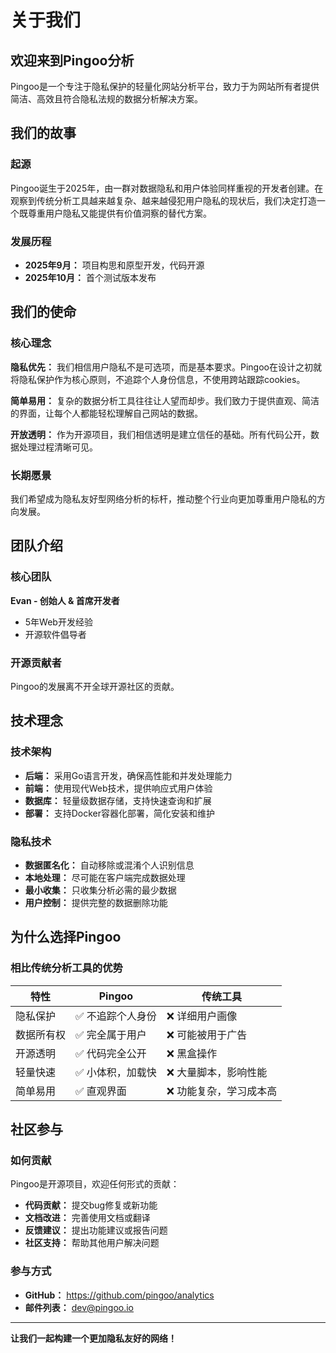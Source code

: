 # 关于我们

## 欢迎来到Pingoo分析

Pingoo是一个专注于隐私保护的轻量化网站分析平台，致力于为网站所有者提供简洁、高效且符合隐私法规的数据分析解决方案。

## 我们的故事

### 起源

Pingoo诞生于2025年，由一群对数据隐私和用户体验同样重视的开发者创建。在观察到传统分析工具越来越复杂、越来越侵犯用户隐私的现状后，我们决定打造一个既尊重用户隐私又能提供有价值洞察的替代方案。

### 发展历程

- **2025年9月：** 项目构思和原型开发，代码开源
- **2025年10月：** 首个测试版本发布

## 我们的使命

### 核心理念

**隐私优先：** 我们相信用户隐私不是可选项，而是基本要求。Pingoo在设计之初就将隐私保护作为核心原则，不追踪个人身份信息，不使用跨站跟踪cookies。

**简单易用：** 复杂的数据分析工具往往让人望而却步。我们致力于提供直观、简洁的界面，让每个人都能轻松理解自己网站的数据。

**开放透明：** 作为开源项目，我们相信透明是建立信任的基础。所有代码公开，数据处理过程清晰可见。

### 长期愿景

我们希望成为隐私友好型网络分析的标杆，推动整个行业向更加尊重用户隐私的方向发展。

## 团队介绍

### 核心团队

**Evan - 创始人 & 首席开发者**
- 5年Web开发经验
- 开源软件倡导者

### 开源贡献者

Pingoo的发展离不开全球开源社区的贡献。

## 技术理念

### 技术架构

- **后端：** 采用Go语言开发，确保高性能和并发处理能力
- **前端：** 使用现代Web技术，提供响应式用户体验
- **数据库：** 轻量级数据存储，支持快速查询和扩展
- **部署：** 支持Docker容器化部署，简化安装和维护

### 隐私技术

- **数据匿名化：** 自动移除或混淆个人识别信息
- **本地处理：** 尽可能在客户端完成数据处理
- **最小收集：** 只收集分析必需的最少数据
- **用户控制：** 提供完整的数据删除功能

## 为什么选择Pingoo

### 相比传统分析工具的优势

| 特性 | Pingoo | 传统工具 |
|------|--------|----------|
| 隐私保护 | ✅ 不追踪个人身份 | ❌ 详细用户画像 |
| 数据所有权 | ✅ 完全属于用户 | ❌ 可能被用于广告 |
| 开源透明 | ✅ 代码完全公开 | ❌ 黑盒操作 |
| 轻量快速 | ✅ 小体积，加载快 | ❌ 大量脚本，影响性能 |
| 简单易用 | ✅ 直观界面 | ❌ 功能复杂，学习成本高 |

## 社区参与

### 如何贡献

Pingoo是开源项目，欢迎任何形式的贡献：

- **代码贡献：** 提交bug修复或新功能
- **文档改进：** 完善使用文档或翻译
- **反馈建议：** 提出功能建议或报告问题
- **社区支持：** 帮助其他用户解决问题

### 参与方式

- **GitHub：** https://github.com/pingoo/analytics
- **邮件列表：** dev@pingoo.io

---

**让我们一起构建一个更加隐私友好的网络！**